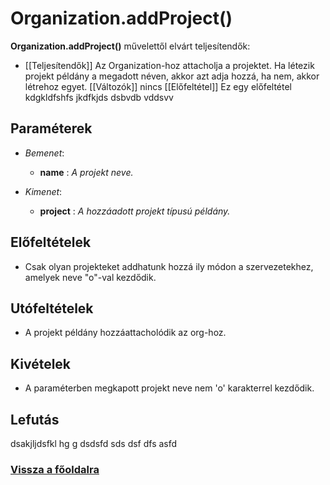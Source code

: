 


# Organization.addProject()
**Organization.addProject()** művelettől elvárt teljesítendők:

- [[Teljesítendők]]
Az Organization-hoz attacholja a projektet.
Ha létezik projekt példány a megadott néven, akkor azt adja hozzá, ha nem, akkor létrehoz egyet.
[[Változók]]
nincs
[[Előfeltétel]]
Ez egy előfeltétel kdgkldfshfs jkdfkjds dsbvdb
vddsvv


##  Paraméterek
- *Bemenet*:
  - **name**   : *A projekt neve.*

- *Kimenet*:
  - **project**  : *A hozzáadott projekt típusú példány.* 

##  Előfeltételek

- Csak olyan projekteket addhatunk hozzá ily módon a szervezetekhez, amelyek neve "o"-val kezdődik.


##  Utófeltételek
- A projekt példány hozzáattacholódik az org-hoz.


##  Kivételek

- A paraméterben megkapott projekt neve nem 'o' karakterrel kezdődik.


##  Lefutás
 dsakjljdsfkl hg 
g dsdsfd
sds 
dsf dfs asfd

###  [Vissza a főoldalra](./../../../../../index.md)
